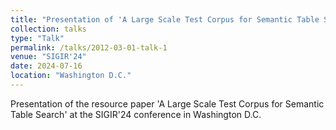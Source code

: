 ```yaml
---
title: "Presentation of 'A Large Scale Test Corpus for Semantic Table Search'"
collection: talks
type: "Talk"
permalink: /talks/2012-03-01-talk-1
venue: "SIGIR'24"
date: 2024-07-16
location: "Washington D.C."
---
```


Presentation of the resource paper 'A Large Scale Test Corpus for Semantic Table Search' at the SIGIR'24 conference in Washington D.C.
